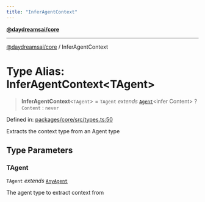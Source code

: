 ```yaml
---
title: "InferAgentContext"
---
```


[**@daydreamsai/core**](./api-reference.md)

***

[@daydreamsai/core](./api-reference.md) / InferAgentContext

# Type Alias: InferAgentContext\<TAgent\>

> **InferAgentContext**\<`TAgent`\> = `TAgent` *extends* [`Agent`](./Agent.md)\<infer Content\> ? `Content` : `never`

Defined in: [packages/core/src/types.ts:50](https://github.com/dojoengine/daydreams/blob/877d54c3d7a1ffa2e1fe799ae3402216c969af05/packages/core/src/types.ts#L50)

Extracts the context type from an Agent type

## Type Parameters

### TAgent

`TAgent` *extends* [`AnyAgent`](./AnyAgent.md)

The agent type to extract context from
